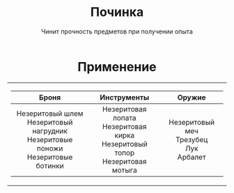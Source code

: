 <div align="center">

<h1> Починка </h1>
Чинит прочность предметов при получении опыта<br><br>



# Применение

<table> <td>

| Броня | Инструменты | Оружие |
| :-: | :-: | :-: |
| Незеритовый шлем <br> Незеритовый нагрудник <br> Незеритовые поножи <br> Незеритовые ботинки | Незеритовая лопата <br> Незеритовая кирка <br> Незеритовый топор <br> Незеритовая мотыга | Незеритовый меч <br> Трезубец <br> Лук <br> Арбалет |

</td> </table>
</div>
